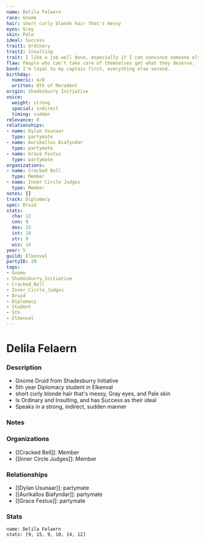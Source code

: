 ```yaml
---
name: Delila Felaern
race: Gnome
hair: short curly blonde hair that's messy
eyes: Gray
skin: Pale
ideal: Success
trait1: Ordinary
trait2: Insulting
trait: I like a job well done, especially if I can convince someone else to do it.
flaw: People who can't take care of themselves get what they deserve.
bond: I'm loyal to my captain first, everything else second.
birthday:
  numeric: 4/8
  written: 8th of Moradent
origin: Shadesburry Initiative
voice:
  weight: strong
  spacial: indirect
  timing: sudden
relevance: 0
relationships:
- name: Dylan Usunaar
  type: partymate
- name: Aurikallos Biafyndar
  type: partymate
- name: Grace Festus
  type: partymate
organizations:
- name: Cracked Bell
  type: Member
- name: Inner Circle Judges
  type: Member
notes: []
track: Diplomacy
spec: Druid
stats:
  cha: 12
  con: 9
  dex: 15
  int: 10
  str: 9
  wis: 14
year: 5
guild: Elkenval
partyID: 20
tags:
- Gnome
- Shadesburry_Initiative
- Cracked_Bell
- Inner_Circle_Judges
- Druid
- Diplomacy
- Student
- 5th
- Elkenval
---
```

# Delila Felaern
### Description
- Gnome Druid from Shadesburry Initiative
- 5th year Diplomacy student in Elkenval
- short curly blonde hair that's messy, Gray eyes, and Pale skin
- Is Ordinary and Insulting, and has Success as their ideal
- Speaks in a strong, indirect, sudden manner

### Notes

### Organizations
- [[Cracked Bell]]: Member
- [[Inner Circle Judges]]: Member

### Relationships
- [[Dylan Usunaar]]: partymate
- [[Aurikallos Biafyndar]]: partymate
- [[Grace Festus]]: partymate

### Stats
```statblock
name: Delila Felaern
stats: [9, 15, 9, 10, 14, 12]
```